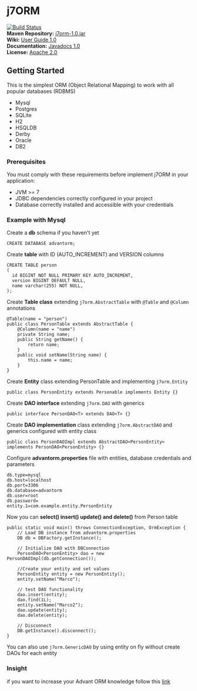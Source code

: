 # j7ORM

[![Build Status](https://travis-ci.org/marcoromagnolo/j7orm.svg?branch=master)](https://travis-ci.org/marcoromagnolo/j7orm)  
**Maven Repository:** [j7orm-1.0.jar](http://search.maven.org/#artifactdetails%7Cj7orm%7Cj7orm%7C1.0%7Cjar)  
**Wiki:** [User Guide 1.0](https://github.com/marcoromagnolo/j7orm/wiki/j7ORM-1.0)  
**Documentation:** [Javadocs 1.0](http://marcoromagnolo.github.io/j7orm/api-docs/1.0/javadoc/index.html)  
**License:** [Apache 2.0](http://www.apache.org/licenses/LICENSE-2.0)  

## Getting Started

This is the simplest ORM (Object Relational Mapping) to work with all popular databases (RDBMS) 
- Mysql
- Postgres
- SQLite
- H2
- HSQLDB
- Derby
- Oracle
- DB2

### Prerequisites
You must comply with these requirements before implement j7ORM in your application: 
- JVM >= 7
- JDBC dependencies correctly configured in your project
- Database correctly installed and accessible with your credentials

### Example with Mysql
Create a **db** schema if you haven't yet
~~~~
CREATE DATABASE advantorm;
~~~~
Create **table** with ID (AUTO_INCREMENT) and VERSION columns
~~~~
CREATE TABLE person
(
  id BIGINT NOT NULL PRIMARY KEY AUTO_INCREMENT,
  version BIGINT DEFAULT NULL,
  name varchar(255) NOT NULL,
);
~~~~
Create **Table class** extending `j7orm.AbstractTable` with `@Table` and `@Column` annotations
~~~~
@Table(name = "person")
public class PersonTable extends AbstractTable {
    @Column(name = "name")
    private String name;
    public String getName() {
        return name;
    }
    public void setName(String name) {
        this.name = name;
    }
}
~~~~
Create **Entity** class extending PersonTable and implementing `j7orm.Entity`
~~~~
public class PersonEntity extends Personable implements Entity {}
~~~~
Create **DAO interface** extending `j7orm.DAO` with generics
~~~~
public interface PersonDAO<T> extends DAO<T> {}
~~~~
Create **DAO implementation** class extending `j7orm.AbstractDAO` and generics configured with entity class
~~~~
public class PersonDAOImpl extends AbstractDAO<PersonEntity> implements PersonDAO<PersonEntity> {}
~~~~
Configure **advantorm.properties** file with entities, database credentials and parameters
~~~~
db.type=mysql
db.host=localhost
db.port=3306
db.database=advantorm
db.user=root
db.password=
entity.1=com.example.entity.PersonEntity
~~~~
Now you can **select() insert() update() and delete()** from Person table
~~~~
public static void main() throws ConnectionException, OrmException {
    // Load DB instance from advantorm.properties
    DB db = DBFactory.getInstance();
    
    // Initialize DAO with DBConnection
    PersonDAO<PersonEntity> dao = new PersonDAOImpl(db.getConnection());
    
    //Create your entity and set values
    PersonEntity entity = new PersonEntity();
    entity.setName("Marco");
    
    // test DAO functionality
    dao.insert(entity);
    dao.find(1L);
    entity.setName("Marco2");
    dao.update(entity);
    dao.delete(entity);
    
    // Disconnect
    DB.getInstance().disconnect();
}
~~~~
You can also use `j7orm.GenericDAO` by using entity on fly without create DAOs for each entity

### Insight
if you want to increase your Advant ORM knowledge follow this [link](https://github.com/marcoromagnolo/j7orm/wiki)
